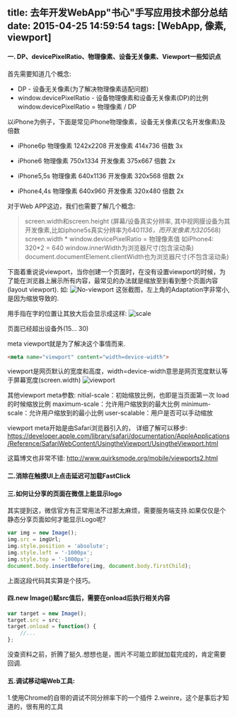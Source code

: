 title: 去年开发WebApp"书心"手写应用技术部分总结
date: 2015-04-25 14:59:54
tags: [WebApp, 像素, viewport]
---

#### 一. DP、devicePixelRatio、物理像素、设备无关像素、Viewport一些知识点

首先需要知道几个概念:
* DP - 设备无关像素(为了解决物理像素适配问题)
* window.devicePixelRatio - 设备物理像素和设备无关像素(DP)的比例
window.devicePixelRatio = 物理像素 / DP

以iPhone为例子，下面是常见iPhone物理像素，设备无关像素(又名开发像素)及倍数
* iPhone6p 
物理像素 1242x2208 
开发像素 414x736 
倍数 3x
<!--more-->

* iPhone6 
物理像素 750x1334
开发像素 375x667
倍数 2x

* iPhone5,5s 
物理像素 640x1136
开发像素 320x568 
倍数 2x

* iPhone4,4s 
物理像素 640x960 
开发像素 320x480 
倍数 2x

对于Web APP这边，我们也需要了解几个概念:
> screen.width和screen.height (屏幕/设备真实分辨率, 其中视网膜设备为其开发像素,比如iphone5s真实分辨率为640*1136，而开发像素为320*568)
screen.width * window.devicePixelRatio = 物理像素值
如iPhone4: 
320*2 = 640
window.innerWidth为浏览器尺寸(包含滚动条)
document.documentElement.clientWidth也为浏览器尺寸(不包含滚动条)

下面着重说说viewport，当你创建一个页面时，在没有设置viewport的时候，为了能在浏览器上展示所有内容，最常见的办法就是缩放至到看到整个页面内容(layout viewport). 如:
![No-viewport](http://ww4.sinaimg.cn/large/744e593bgw1erhtrzpbhrj20cm05caaf.jpg)
这张截图，左上角的Adaptation字非常小, 是因为缩放导致的.

用手指在字的位置让其放大后会显示成这样:
![scale](http://ww3.sinaimg.cn/large/744e593bgw1erhtsxqpj4j20cl052dga.jpg)

页面已经超出设备外(15... 30)

meta viewport就是为了解决这个事情而来.
```html
<meta name="viewport" content="width=device-width">
```
viewport是网页默认的宽度和高度，width=device-width意思是网页宽度默认等于屏幕宽度(screen.width)
![viewport](http://ww2.sinaimg.cn/large/744e593bgw1erhttjnp36j20cn06qgm7.jpg)

其他viewport meta参数:
nitial-scale：初始缩放比例，也即是当页面第一次 load 的时候缩放比例
maximum-scale：允许用户缩放到的最大比例
minimum-scale：允许用户缩放到的最小比例
user-scalable：用户是否可以手动缩放

viewport meta开始是由Safari浏览器引入的， 详细了解可以移步:
https://developer.apple.com/library/safari/documentation/AppleApplications/Reference/SafariWebContent/UsingtheViewport/UsingtheViewport.html

这篇博文也非常不错:
http://www.quirksmode.org/mobile/viewports2.html

#### 二.消除在触摸UI上点击延迟可加载FastClick

#### 三.如何让分享的页面在微信上能显示logo
其实提到这，微信官方有正常用法不过那太麻烦，需要服务端支持.如果仅仅是个静态分享页面如何才能显示Logo呢?
```javascript
var img = new Image();
img.src = imgUrl;
img.style.position = 'absolute';
img.style.left = '-1000px';
img.style.top = '-1000px';
document.body.insertBefore(img, document.body.firstChild);
```
上面这段代码其实算是个技巧。

#### 四.new Image()赋src值后，需要在onload后执行相关内容
```javascript
var target = new Image();
target.src = src;
target.onload = function() {
	//...
};
```
没查资料之前，折腾了挺久.想想也是，图片不可能立即就加载完成的，肯定需要回调.

#### 五.调试移动端Web工具:
1.使用Chrome的自带的调试不同分辨率下的一个插件
2.weinre，这个是事后才知道的，很有用的工具

